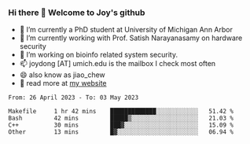 ### Hi there 👋 Welcome to Joy's github

- 🔭 I’m currently a PhD student at University of Michigan Ann Arbor
- 🌱 I’m currently working with Prof. Satish Narayanasamy on hardware security
- 👯 I’m working on bioinfo related system security. 
- 📫 joydong [AT] umich.edu is the mailbox I check most often
- 😄 also know as jiao_chew
- 💬 read more at [my website](https://joydddd.github.io/)
<!--START_SECTION:waka-->

```text
From: 26 April 2023 - To: 03 May 2023

Makefile     1 hr 42 mins    █████████████░░░░░░░░░░░░   51.42 %
Bash         42 mins         █████▒░░░░░░░░░░░░░░░░░░░   21.03 %
C++          30 mins         ███▓░░░░░░░░░░░░░░░░░░░░░   15.09 %
Other        13 mins         █▓░░░░░░░░░░░░░░░░░░░░░░░   06.94 %
```

<!--END_SECTION:waka-->
